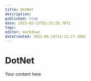 ```yaml
---
title: DotNet
description: 
published: true
date: 2023-02-22T02:22:28.787Z
tags: 
editor: markdown
dateCreated: 2022-06-14T11:12:27.300Z
---
```


# DotNet
Your content here